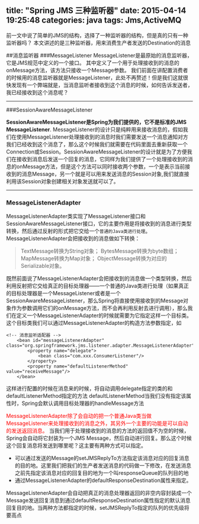 title: "Spring JMS 三种监听器"
date: 2015-04-14 19:25:48
categories: java
tags: Jms,ActiveMQ
---

前一文中说了简单的JMS的结构，选择了一种监听器的结构，但是真的只有一种监听器吗？
本文讲述的是三种监听器，用来消费生产者发送的Destination的消息

##消息监听器
###MessageListener
MessageListener是最原始的消息监听器，它是JMS规范中定义的一个接口。
其中定义了一个用于处理接收到的消息的onMessage方法，该方法只接收一个Message参数。
我们前面在讲配置消费者的时候用的消息监听器就是MessageListener，此处不再赘述！但是我们这就很快发现有一个弊端就是，当消息监听者接收到这个消息的时候，如何告诉发送者，我已经接收到这个消息呢？

---
###SessionAwareMessageListener

**SessionAwareMessageListener是Spring为我们提供的，它不是标准的JMS MessageListener**.
MessageListener的设计只是纯粹用来接收消息的，假如我们在使用MessageListener处理接收到的消息时我们需要发送一个消息通知对方我们已经收到这个消息了，那么这个时候我们就需要在代码里面去重新获取一个Connection或Session。SessionAwareMessageListener的设计就是为了方便我们在接收到消息后发送一个回复的消息，它同样为我们提供了一个处理接收到的消息的onMessage方法，但是这个方法可以同时接收两个参数，一个是表示当前接收到的消息Message，另一个就是可以用来发送消息的Session对象,我们就直接利用该Session对象创建相关对象发送就可以了。

---

### MessageListenerAdapter
MessageListenerAdapter类实现了MessageListener接口和SessionAwareMessageListener接口，它的主要作用是将接收到的消息进行类型转换，然后通过反射的形式把它交给一个`普通的Java类进行处理`。MessageListenerAdapter会把接收到的消息做如下转换：
>TextMessage转换为String对象；
BytesMessage转换为byte数组；
MapMessage转换为Map对象；
ObjectMessage转换为对应的Serializable对象。

既然前面说了MessageListenerAdapter会把接收到的消息做一个类型转换，然后利用反射把它交给真正的目标处理器——一个普通的Java类进行处理（如果真正的目标处理器是一个MessageListener或者是一个SessionAwareMessageListener，那么Spring将直接使用接收到的Message对象作为参数调用它们的onMessage方法，而不会再利用反射去进行调用），那么我们在定义一个MessageListenerAdapter的时候就需要为它指定这样一个目标类。这个目标类我们可以通过MessageListenerAdapter的构造方法参数指定，如
```
<!-- 消息监听适配器 -->
    <bean id="messageListenerAdapter" class="org.springframework.jms.listener.adapter.MessageListenerAdapter">
        <property name="delegate">
            <bean class="com.xxx.ConsumerListener"/>
        </property>
        <property name="defaultListenerMethod" value="receiveMessage"/>
    </bean>
```
这样进行配置的时候在消息来的时候，将自动调用delegate指定的类的和defaultListenerMethod指定的方法
defaultListenerMethod当我们没有指定该属性时，Spring会默认调用目标处理器的handleMessage方法

<font color = "red">MessageListenerAdapter除了会自动的把一个普通Java类当做MessageListener来处理接收到的消息之外，其另外一个主要的功能是可以自动的发送返回消息。</font>
     当我们用于处理接收到的消息的方法的返回值不为空的时候，Spring会自动将它封装为一个JMS Message，然后自动进行回复。那么这个时候这个回复消息将发送到哪里呢？这主要有两种方式可以指定。
 * 可以通过发送的Message的setJMSReplyTo方法指定该消息对应的回复消息的目的地。这里我们把我们的生产者发送消息的代码做一下修改，在发送消息之前先指定该消息对应的回复目的地为一个叫responseQueue的队列目的地
 * 通过MessageListenerAdapter的defaultResponseDestination属性来指定。
 
MessageListenerAdapter会自动把真正的消息处理器返回的非空内容封装成一个Message发送回复消息到通过defaultResponseDestination属性指定的默认消息回复目的地。当两种方法都指定的时候，setJMSReplyTo指定的队列的优先级将要高点

